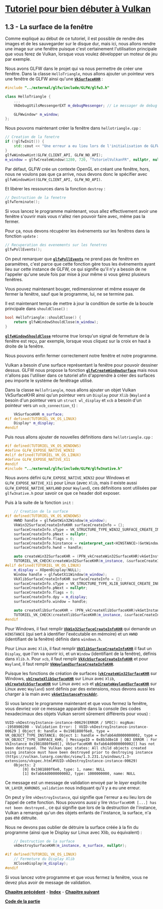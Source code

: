 # [Tutoriel pour bien débuter à Vulkan](../index.md)
## 1.3 - La surface de la fenêtre

Comme expliqué au début de ce tutoriel, il est possible de rendre des images et de les sauvegarder sur le disque dur, mais ici, nous allons rendre une image sur une fenêtre puisque c'est certainement l'utilisation principale que vous ferez de Vulkan, lorsque vous voulez développer un moteur de jeu par exemple.

Nous avons GLFW dans le projet qui va nous permettre de créer une fenêtre. Dans la classe ``HelloTriangle``, nous allons ajouter un pointeur vers une fenêtre de GLFW ainsi qu'une [**``VkSurfaceKHR``**](https://registry.khronos.org/vulkan/specs/1.3-extensions/man/html/VkSurfaceKHR.html) :

```CPP
#include "../external/glfw/include/GLFW/glfw3.h"

class HelloTriangle {
	...
	VkDebugUtilsMessengerEXT m_debugMessenger; // Le messager de debug cree lors du chapitre precedent

	GLFWwindow* m_window;
};
```

Nous pouvons maintenant créer la fenêtre dans ``hellotriangle.cpp`` :

```CPP
// Creation de la fenetre
if (!glfwInit()) {
	std::cout << "Une erreur a eu lieu lors de l'initialisation de GLFW." << std::endl;
}
glfwWindowHint(GLFW_CLIENT_API, GLFW_NO_API);
m_window = glfwCreateWindow(1280, 720, "TutorielVulkanFR", nullptr, nullptr);
```

Par défaut, GLFW crée un contexte OpenGL en créant une fenêtre, hors, nous ne voulons pas que ça arrive, nous devons donc le spécifier avec ``glfwWindowHint(GLFW_CLIENT_API, GLFW_NO_API)``.

Et libérer les ressources dans la fonction ``destroy`` :

```CPP
// Destruction de la fenetre
glfwTerminate();
```

Si vous lancez le programme maintenant, vous allez effectivement avoir une fenêtre s'ouvrir mais vous n'allez rien pouvoir faire avec, même pas la fermer.

Pour ça, nous devons récupérer les événements sur les fenêtres dans la fonction ``update`` :

```CPP
// Recuperation des evenements sur les fenetres
glfwPollEvents();
```

On peut remarquer que [**``glfwPollEvents``**](https://www.glfw.org/docs/3.3/group__window.html#ga37bd57223967b4211d60ca1a0bf3c832) ne prend pas de fenêtre en paramètres, c'est parce que cette fonction gère tous les événements ayant lieu sur cette instance de GLFW, ce qui signifie qu'il n'y a besoin de ne l'appeler qu'une seule fois par mise à jour même si vous gérez plusieurs fenêtres.

Vous pouvez maintenant bouger, redimensionner et même essayer de fermer la fenêtre, sauf que le programme, lui, ne se termine pas.

Il est maintenant temps de mettre à jour la condition de sortie de la boucle principale dans ``shouldClose()`` :

```CPP
bool HelloTriangle::shouldClose() {
	return glfwWindowShouldClose(m_window);
}
```

[**``glfwWindowShouldClose``**](https://www.glfw.org/docs/3.3/group__window.html#ga24e02fbfefbb81fc45320989f8140ab5) retourne *true* lorsqu'un signal de fermeture de la fenêtre est reçu, par exemple, lorsque vous cliquez sur la croix en haut à droite de la fenêtre.

Nous pouvons enfin fermer correctement notre fenêtre et notre programme.

Vulkan a besoin d'une surface représentant la fenêtre pour pouvoir dessiner dessus. GLFW nous propose la fonction [**``glfwCreateWindowSurface``**](https://www.glfw.org/docs/3.3/group__vulkan.html#ga1a24536bec3f80b08ead18e28e6ae965) mais nous n'allons pas l'utiliser dans ce tutoriel afin d'apprendre à créer des surfaces peu importe le système de fenêtrage utilisé.

Dans la classe ``HelloTriangle``, nous allons ajouter un objet Vulkan VkSurfaceKHR ainsi qu'un pointeur vers un ``Display`` pour ``Xlib`` (``Wayland`` a besoin d'un pointeur vers un ``struct wl_display`` et ``xcb`` a besoin d'un pointeur vers un ``xcb_connection_t``) :

```CPP
	VkSurfaceKHR m_surface;
#if defined(TUTORIEL_VK_OS_LINUX)
	Display* m_display;
#endif
```

Puis nous allons ajouter de nouvelles définitions dans ``hellotriangle.cpp`` :

```CPP
#if defined(TUTORIEL_VK_OS_WINDOWS)
#define GLFW_EXPOSE_NATIVE_WIN32
#elif defined(TUTORIEL_VK_OS_LINUX)
#define GLFW_EXPOSE_NATIVE_X11
#endif
#include "../external/glfw/include/GLFW/glfw3native.h"
```

Nous avons défini ``GLFW_EXPOSE_NATIVE_WIN32`` pour Windows et ``GLFW_EXPOSE_NATIVE_X11`` pour Linux (avec ``Xlib``, mais il existe aussi ``GLFW_EXPOSE_NATIVE_WAYLAND`` pour ``Wayland``), ces définitions sont utilisées par ``glfw3native.h`` pour savoir ce que ce header doit exposer.

Puis à la suite de la fonction ``init`` :

```CPP
	// Creation de la surface
#if defined(TUTORIEL_VK_OS_WINDOWS)
	HWND handle = glfwGetWin32Window(m_window);
	VkWin32SurfaceCreateInfoKHR surfaceCreateInfo = {};
	surfaceCreateInfo.sType = VK_STRUCTURE_TYPE_WIN32_SURFACE_CREATE_INFO_KHR;
	surfaceCreateInfo.pNext = nullptr;
	surfaceCreateInfo.flags = 0;
	surfaceCreateInfo.hinstance = reinterpret_cast<HINSTANCE>(GetWindowLongPtr(handle, GWLP_HINSTANCE));
	surfaceCreateInfo.hwnd = handle;

	auto createWin32SurfaceKHR = (PFN_vkCreateWin32SurfaceKHR)vkGetInstanceProcAddr(m_instance, "vkCreateWin32SurfaceKHR");
	TUTORIEL_VK_CHECK(createWin32SurfaceKHR(m_instance, &surfaceCreateInfo, nullptr, &m_surface));
#elif defined(TUTORIEL_VK_OS_LINUX)
	m_display = XOpenDisplay(NULL);
	Window handle = glfwGetX11Window(m_window);
	VkXlibSurfaceCreateInfoKHR surfaceCreateInfo = {};
	surfaceCreateInfo.sType = VK_STRUCTURE_TYPE_XLIB_SURFACE_CREATE_INFO_KHR;
	surfaceCreateInfo.pNext = nullptr;
	surfaceCreateInfo.flags = 0;
	surfaceCreateInfo.dpy = m_display;
	surfaceCreateInfo.window = handle;

	auto createXlibSurfaceKHR = (PFN_vkCreateXlibSurfaceKHR)vkGetInstanceProcAddr(m_instance, "vkCreateXlibSurfaceKHR");
	TUTORIEL_VK_CHECK(createXlibSurfaceKHR(m_instance, &surfaceCreateInfo, nullptr, &m_surface));
#endif
```

Pour Windows, il faut remplir [**``VkWin32SurfaceCreateInfoKHR``**](https://registry.khronos.org/vulkan/specs/1.3-extensions/man/html/VkWin32SurfaceCreateInfoKHR.html) qui demande un ``HINSTANCE`` (qui sert à identifier l'exécutable en mémoire) et un ``HWND`` (identifiant de la fenêtre) définis dans ``windows.h``.

Pour Linux avec ``Xlib``, il faut remplir [**``VkXlibSurfaceCreateInfoKHR``**](https://registry.khronos.org/vulkan/specs/1.3-extensions/man/html/VkXlibSurfaceCreateInfoKHR.html) il faut un ``Display``, que l'on va ouvrir ici, et un ``Window`` (identifiant de la fenêtre), définis dans ``Xlib.h``. Pour ``xcb``, il faut remplir [**``VkXcbSurfaceCreateInfoKHR``**](https://registry.khronos.org/vulkan/specs/1.3-extensions/man/html/VkXcbSurfaceCreateInfoKHR.html) et pour ``Wayland``, il faut remplir [**``VkWaylandSurfaceCreateInfoKHR``**](https://registry.khronos.org/vulkan/specs/1.3-extensions/man/html/VkWaylandSurfaceCreateInfoKHR.html).

Puisque les fonctions de création de surfaces ([**``vkCreateWin32SurfaceKHR``**](https://registry.khronos.org/vulkan/specs/1.3-extensions/man/html/vkCreateWin32SurfaceKHR.html) sur Windows, [**``vkCreateXlibSurfaceKHR``**](https://registry.khronos.org/vulkan/specs/1.3-extensions/man/html/vkCreateXlibSurfaceKHR.html) sur Linux avec ``Xlib``, [**``vkCreateXcbSurfaceKHR``**](https://registry.khronos.org/vulkan/specs/1.3-extensions/man/html/vkCreateXcbSurfaceKHR.html) sur Linux avec ``xcb`` et [**``vkCreateWaylandSurfaceKHR``**](https://registry.khronos.org/vulkan/specs/1.3-extensions/man/html/vkCreateWaylandSurfaceKHR.html) sur Linux avec ``Wayland``) sont définis par des extensions, nous devons aussi les charger à la main avec [**``vkGetInstanceProcAddr``**](https://registry.khronos.org/vulkan/specs/1.3-extensions/man/html/vkGetInstanceProcAddr.html).

Si vous lancez le programme maintenant et que vous fermez la fenêtre, vous devriez voir ce message apparaître dans la console (les codes hexadecimaux des objets Vulkan seront sûrement différents pour vous) :

```
VUID-vkDestroyInstance-instance-00629(ERROR / SPEC): msgNum: -1958900200 - Validation Error: [ VUID-vkDestroyInstance-instance-00629 ] Object 0: handle = 0x1981880f6e0, type = VK_OBJECT_TYPE_INSTANCE; Object 1: handle = 0xfab64d0000000002, type = VK_OBJECT_TYPE_SURFACE_KHR; | MessageID = 0x8b3d8e18 | OBJ ERROR : For VkInstance 0x1981880f6e0[], VkSurfaceKHR 0xfab64d0000000002[] has not been destroyed. The Vulkan spec states: All child objects created using instance must have been destroyed prior to destroying instance (https://vulkan.lunarg.com/doc/view/1.3.231.1/windows/1.3-extensions/vkspec.html#VUID-vkDestroyInstance-instance-00629)
    Objects: 2
        [0] 0x1981880f6e0, type: 1, name: NULL
        [1] 0xfab64d0000000002, type: 1000000000, name: NULL
```

Ce message est un message de validation envoyé par le *layer* explicite ``VK_LAYER_KHRONOS_validation`` nous indiquant qu'il y a eu une erreur.

On peut y lire ``vkDestroyInstance``, qui signifie que l'erreur a eu lieu lors de l'appel de cette fonction. Nous pouvons aussi y lire ``VkSurfaceKHR [...] has not been destroyed.``, ce qui signifie que lors de la destruction de l'instance, Vulkan a remarqué qu'un des objets enfants de l'instance, la surface, n'a pas été détruite.

Nous ne devons pas oublier de détruire la surface créée à la fin du programme (ainsi que le Display sur Linux avec Xlib, ou équivalent) :

```CPP
	// Destruction de la surface
	vkDestroySurfaceKHR(m_instance, m_surface, nullptr);

#if defined(TUTORIEL_VK_OS_LINUX)
	// Fermeture du Display Xlib
	XCloseDisplay(m_display);
#endif
```

Si vous lancez votre programme et que vous fermez la fenêtre, vous ne devez plus avoir de message de validation.

[**Chapitre précédent**](2.md) - [**Index**](../index.md) - [**Chapitre suivant**](4.md)

[**Code de la partie**](https://github.com/ZaOniRinku/TutorielVulkanFR/tree/partie1)